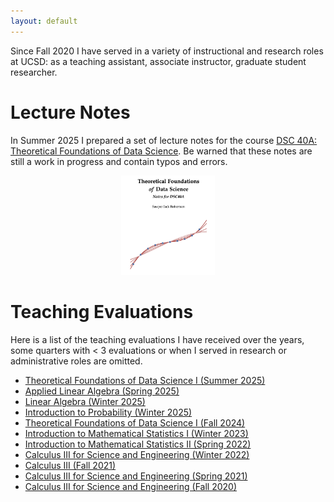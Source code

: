 ```yaml
---
layout: default
---
```


Since Fall 2020 I have served in a variety of instructional and research roles at UCSD: as a teaching assistant, associate instructor, graduate student researcher. 

# Lecture Notes

In Summer 2025 I prepared a set of lecture notes for the course [DSC 40A: Theoretical Foundations of Data Science](assets/teaching/tfds_book.pdf).
Be warned that these notes are still a work in progress and contain typos and errors.

<p align="center">
    <a href="assets/teaching/tfds_book.pdf"> <img src="/assets/images/tfds_cover.png" alt="tfds_cover" style="width:150px;"></a>
</p>

# Teaching Evaluations

Here is a list of the teaching evaluations I have received over the years, some quarters with < 3 evaluations or when I served in research or administrative roles are omitted.

* [Theoretical Foundations of Data Science I (Summer 2025)](assets/teaching/evaluations/2025_summer_dsc40a.pdf)
* [Applied Linear Algebra (Spring 2025)](assets/teaching/evaluations/2025_spring_math102.pdf)
* [Linear Algebra (Winter 2025)](assets/teaching/evaluations/2025_winter_math18.pdf)
* [Introduction to Probability (Winter 2025)](assets/teaching/evaluations/2025_winter_math180a.pdf)
* [Theoretical Foundations of Data Science I (Fall 2024)](assets/teaching/evaluations/2024_fall_dsc40a.pdf)
* [Introduction to Mathematical Statistics I (Winter 2023)](assets/teaching/evaluations/2023_winter_math181a.pdf)
* [Introduction to Mathematical Statistics II (Spring 2022)](assets/teaching/evaluations/2022_spring_math181b.pdf)
* [Calculus III for Science and Engineering (Winter 2022)](assets/teaching/evaluations/2022_winter_math20c.pdf)
* [Calculus III (Fall 2021)](assets/teaching/evaluations/2021_fall_math10c.pdf)
* [Calculus III for Science and Engineering (Spring 2021)](assets/teaching/evaluations/2021_spring_math20c.pdf)
* [Calculus III for Science and Engineering (Fall 2020)](assets/teaching/evaluations/2020_fall_math20c.pdf)


